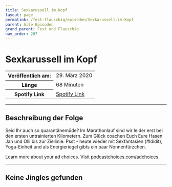 ```yaml
---
title: Sexkarussell im Kopf
layout: page
permalink: /fest-flauschig/episoden/Sexkarussell-im-Kopf
parent: Alle Episoden
grand_parent: Fest und Flauschig
nav_order: 207
---
```


# Sexkarussell im Kopf
<table class="resp-table dcf-table dcf-table-responsive dcf-table-bordered dcf-table-striped dcf-w-100%">
                    <tbody>
                        <tr>
                            <th scope="row">Veröffentlich am:</th>
                            <td data-label="Veröffentlich am:">29. März 2020</td>
                        </tr>
                        <tr>
                            <th scope="row">Länge </th>
                            <td data-label="Länge ">68 Minuten</td>
                        </tr><tr>
                                <th scope="row">Spotify Link</th>
                                <td data-label="Spotify Link"><a href="https://open.spotify.com/episode/4yIWafVNug08kpfoVkZ2Wj">Spotify Link</a></td>
                            </tr></tbody>
                </table>

***

## Beschreibung der Folge

<div>
Seid Ihr auch so quarantänemüde? Im Marathonlauf sind wir leider erst bei den ersten untrainierten Kilometern. Zum Glück coachen Euch Eure Hasen Jan und Olli bis zur Ziellinie. Psst - heute wieder mit Sexfantasien (#Ididit), Yoga-Einheit und als Energieriegel gibts ein paar Nonnenfürzchen.<p> </p><p>Learn more about your ad choices. Visit <a href="https://podcastchoices.com/adchoices">podcastchoices.com/adchoices</a></p>  
</div>

***

## Keine Jingles gefunden